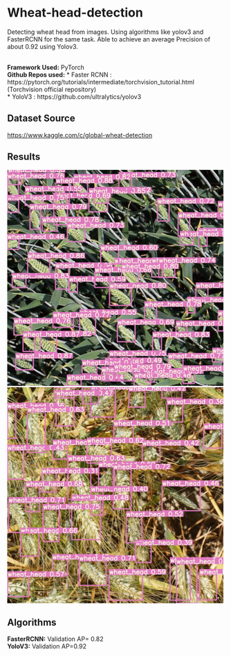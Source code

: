 # Wheat-head-detection
Detecting wheat head from images. Using algorithms like yolov3 and FasterRCNN for the same task. Able to achieve an average Precision of about 0.92 using Yolov3.

<br>
<b>Framework Used:</b>  PyTorch <br>
<b>Github Repos used:</b>
</b>
* Faster RCNN : https://pytorch.org/tutorials/intermediate/torchvision_tutorial.html (Torchvision official repository) <br>
* YoloV3 : https://github.com/ultralytics/yolov3 <br>



## Dataset Source
https://www.kaggle.com/c/global-wheat-detection

## Results
<img src= https://github.com/arunm8489/Wheat-head-detection/blob/main/output/0d82ef017.jpg width=500 height=500>
<br>
<img src= https://github.com/arunm8489/Wheat-head-detection/blob/main/output/1a39607ca.jpg width=500 height=500>
<br>

## Algorithms
<b>FasterRCNN:</b> Validation AP= 0.82 <br>
<b>YoloV3:</b> Validation AP=0.92 <br>
